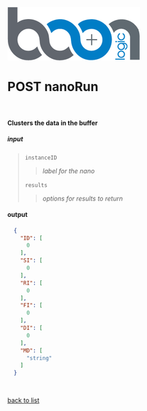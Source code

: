 ![Logo](../images/BoonLogic.png)
# **POST nanoRun**
<br/>

#### Clusters the data in the buffer
##### input
>`instanceID`
>>*label for the nano*
>
>`results`
>>*options for results to return*

#### output
```json
  {
    "ID": [
      0
    ],
    "SI": [
      0
    ],
    "RI": [
      0
    ],
    "FI": [
      0
    ],
    "DI": [
      0
    ],
    "MD": [
      "string"
    ]
  }
```

<br/>

[back to list](../Guides/Guide_Boon_Nano.md)
